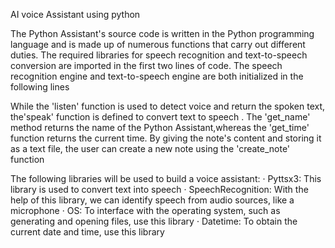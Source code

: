 AI voice Assistant using python


The Python Assistant's source code is written in the Python programming language and is made up of numerous functions that carry out different duties. The required libraries for speech recognition and text-to-speech conversion are imported in the first two lines of code. The speech recognition engine and text-to-speech engine are both initialized in the following lines 

While the 'listen' function is used to detect voice and return the spoken text, the'speak' function is defined to convert text to speech . The 'get_name' method returns the name of the Python Assistant,whereas the 'get_time' function returns the current time. By giving the note's content and storing it as a text file, the user can create a new note using the 'create_note' function

The following libraries will be used to build a voice assistant:
·       Pyttsx3: This library is used to convert text into speech
·       SpeechRecognition: With the help of this library, we can identify speech from audio sources, like a microphone
·       OS: To interface with the operating system, such as generating and opening files, use this library
·       Datetime: To obtain the current date and time, use this library
